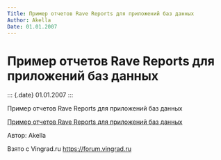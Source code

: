 ```yaml
---
Title: Пример отчетов Rave Reports для приложений баз данных
Author: Akella
Date: 01.01.2007
---
```



Пример отчетов Rave Reports для приложений баз данных
=====================================================

::: {.date}
01.01.2007
:::

Пример отчетов Rave Reports для приложений баз данных

[Пример отчетов Rave Reports для приложений баз данных](/zip/26_2.zip)

Автор: Akella

Взято с Vingrad.ru <https://forum.vingrad.ru>

